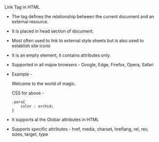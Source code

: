 Link Tag in HTML

-	The <link> tag defines the relationship between the current document and an external resource.
- It is placed in head section of document.
-	Most often used to link to external style sheets but is also used to establish site icons
-	It is an empty element, it contains attributes only.
-	Supported in all majoe browsers - Google, Edge, Firefox, Opera, Safari
-	Example -
		
	<!DOCTYPE html>
	<html>
		<head>
			<title>link Tag</title>
			<link rel = "stylesheet" href = "stylenew.css">
		</head>
		<body>
			<div class = "para">
				<p>Welcome to the world of magic.</p>
			</div>
		</body>
	</html>
	
	CSS for above -
		
		.para{
			color : orchid;
		}

-	It supports al the Globar attributes in HTML

- Supports specific attributes - href, media, charset, hreflang, rel, rev, sizes, target, type
